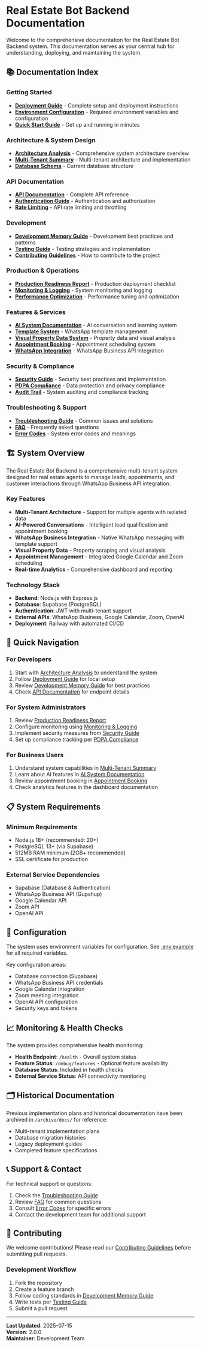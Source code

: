 # Real Estate Bot Backend Documentation

Welcome to the comprehensive documentation for the Real Estate Bot Backend system. This documentation serves as your central hub for understanding, deploying, and maintaining the system.

## 📚 Documentation Index

### Getting Started
- **[Deployment Guide](DEPLOYMENT_GUIDE.md)** - Complete setup and deployment instructions
- **[Environment Configuration](.env.example)** - Required environment variables and configuration
- **[Quick Start Guide](QUICK_START.md)** - Get up and running in minutes

### Architecture & System Design
- **[Architecture Analysis](ARCHITECTURE_ANALYSIS.md)** - Comprehensive system architecture overview
- **[Multi-Tenant Summary](MULTI_TENANT_SUMMARY.md)** - Multi-tenant architecture and implementation
- **[Database Schema](../database/clean_minimal_schema.sql)** - Current database structure

### API Documentation
- **[API Documentation](API_DOCUMENTATION.md)** - Complete API reference
- **[Authentication Guide](AUTH_GUIDE.md)** - Authentication and authorization
- **[Rate Limiting](RATE_LIMITING.md)** - API rate limiting and throttling

### Development
- **[Development Memory Guide](DEVELOPMENT_MEMORY_GUIDE.md)** - Development best practices and patterns
- **[Testing Guide](TESTING_GUIDE.md)** - Testing strategies and implementation
- **[Contributing Guidelines](CONTRIBUTING.md)** - How to contribute to the project

### Production & Operations
- **[Production Readiness Report](PRODUCTION_READINESS_REPORT.md)** - Production deployment checklist
- **[Monitoring & Logging](MONITORING.md)** - System monitoring and logging
- **[Performance Optimization](PERFORMANCE.md)** - Performance tuning and optimization

### Features & Services
- **[AI System Documentation](AI_SYSTEM.md)** - AI conversation and learning system
- **[Template System](TEMPLATE_SYSTEM.md)** - WhatsApp template management
- **[Visual Property Data System](VISUAL_PROPERTY_DATA_SYSTEM.md)** - Property data and visual analysis
- **[Appointment Booking](APPOINTMENT_BOOKING.md)** - Appointment scheduling system
- **[WhatsApp Integration](WHATSAPP_INTEGRATION.md)** - WhatsApp Business API integration

### Security & Compliance
- **[Security Guide](SECURITY.md)** - Security best practices and implementation
- **[PDPA Compliance](PDPA_COMPLIANCE.md)** - Data protection and privacy compliance
- **[Audit Trail](AUDIT_TRAIL.md)** - System auditing and compliance tracking

### Troubleshooting & Support
- **[Troubleshooting Guide](TROUBLESHOOTING.md)** - Common issues and solutions
- **[FAQ](FAQ.md)** - Frequently asked questions
- **[Error Codes](ERROR_CODES.md)** - System error codes and meanings

## 🏗️ System Overview

The Real Estate Bot Backend is a comprehensive multi-tenant system designed for real estate agents to manage leads, appointments, and customer interactions through WhatsApp Business API integration.

### Key Features
- **Multi-Tenant Architecture** - Support for multiple agents with isolated data
- **AI-Powered Conversations** - Intelligent lead qualification and appointment booking
- **WhatsApp Business Integration** - Native WhatsApp messaging with template support
- **Visual Property Data** - Property scraping and visual analysis
- **Appointment Management** - Integrated Google Calendar and Zoom scheduling
- **Real-time Analytics** - Comprehensive dashboard and reporting

### Technology Stack
- **Backend**: Node.js with Express.js
- **Database**: Supabase (PostgreSQL)
- **Authentication**: JWT with multi-tenant support
- **External APIs**: WhatsApp Business, Google Calendar, Zoom, OpenAI
- **Deployment**: Railway with automated CI/CD

## 🚀 Quick Navigation

### For Developers
1. Start with [Architecture Analysis](ARCHITECTURE_ANALYSIS.md) to understand the system
2. Follow [Deployment Guide](DEPLOYMENT_GUIDE.md) for local setup
3. Review [Development Memory Guide](DEVELOPMENT_MEMORY_GUIDE.md) for best practices
4. Check [API Documentation](API_DOCUMENTATION.md) for endpoint details

### For System Administrators
1. Review [Production Readiness Report](PRODUCTION_READINESS_REPORT.md)
2. Configure monitoring using [Monitoring & Logging](MONITORING.md)
3. Implement security measures from [Security Guide](SECURITY.md)
4. Set up compliance tracking per [PDPA Compliance](PDPA_COMPLIANCE.md)

### For Business Users
1. Understand system capabilities in [Multi-Tenant Summary](MULTI_TENANT_SUMMARY.md)
2. Learn about AI features in [AI System Documentation](AI_SYSTEM.md)
3. Review appointment booking in [Appointment Booking](APPOINTMENT_BOOKING.md)
4. Check analytics features in the dashboard documentation

## 📋 System Requirements

### Minimum Requirements
- Node.js 18+ (recommended: 20+)
- PostgreSQL 13+ (via Supabase)
- 512MB RAM minimum (2GB+ recommended)
- SSL certificate for production

### External Service Dependencies
- Supabase (Database & Authentication)
- WhatsApp Business API (Gupshup)
- Google Calendar API
- Zoom API
- OpenAI API

## 🔧 Configuration

The system uses environment variables for configuration. See [.env.example](../.env.example) for all required variables.

Key configuration areas:
- Database connection (Supabase)
- WhatsApp Business API credentials
- Google Calendar integration
- Zoom meeting integration
- OpenAI API configuration
- Security keys and tokens

## 📈 Monitoring & Health Checks

The system provides comprehensive health monitoring:

- **Health Endpoint**: `/health` - Overall system status
- **Feature Status**: `/debug/features` - Optional feature availability
- **Database Status**: Included in health checks
- **External Service Status**: API connectivity monitoring

## 🗂️ Historical Documentation

Previous implementation plans and historical documentation have been archived in `/archive/docs/` for reference:

- Multi-tenant implementation plans
- Database migration histories
- Legacy deployment guides
- Completed feature specifications

## 📞 Support & Contact

For technical support or questions:
1. Check the [Troubleshooting Guide](TROUBLESHOOTING.md)
2. Review [FAQ](FAQ.md) for common questions
3. Consult [Error Codes](ERROR_CODES.md) for specific errors
4. Contact the development team for additional support

## 📝 Contributing

We welcome contributions! Please read our [Contributing Guidelines](CONTRIBUTING.md) before submitting pull requests.

### Development Workflow
1. Fork the repository
2. Create a feature branch
3. Follow coding standards in [Development Memory Guide](DEVELOPMENT_MEMORY_GUIDE.md)
4. Write tests per [Testing Guide](TESTING_GUIDE.md)
5. Submit a pull request

---

**Last Updated**: 2025-07-15  
**Version**: 2.0.0  
**Maintainer**: Development Team
